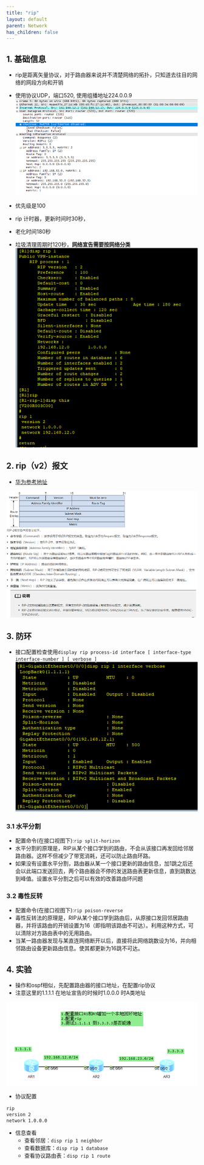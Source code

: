 ```yaml
---
title: "rip"
layout: default
parent: Network
has_children: false
---
```


## 1. 基础信息

- rip是距离矢量协议，对于路由器来说并不清楚网络的拓扑，只知道去往目的网络的网段方向和开销

- 使用协议UDP，端口520, 使用组播地址224.0.0.9
![rip](/assets/images/network/rip-pro.png)

- 优先级是100
- rip 计时器，更新时间时30秒，
- 老化时间180秒
- 垃圾清理周期时120秒，**网络宣告需要按网络分类**
![rip-status](/assets/images/network/rip-status.png)


## 2. rip（v2）报文

- [华为参考地址](https://support.huawei.com/enterprise/zh/doc/EDOC1100262534/f64c41e3)

![报文](/assets/images/network/ripv2-报文.png)

## 3. 防环

- 接口配置检查使用`display rip process-id interface [ interface-type interface-number ] [ verbose ]`
![ripcheck](/assets/images/network/rip-check.png)

### 3.1 水平分割

- 配置命令(在接口视图下):`rip split-horizon`
- 水平分割的原理是，RIP从某个接口学到的路由，不会从该接口再发回给邻居路由器。这样不但减少了带宽消耗，还可以防止路由环路。
- 如果没有设置水平分割，路由器从某一个接口更新的路由信息，加1跳之后还会以此端口发送回去，两个路由器会不停的发送路由表更新信息，直到跳数达到峰值。设置水平分割之后可以有效的改善路由环问题


### 3.2 毒性反转

- 配置命令(在接口视图下):`rip poison-reverse`
- 毒性反转法的原理是，RIP从某个接口学到路由后，从原接口发回邻居路由器，并将该路由的开销设置为16（即指明该路由不可达）。利用这种方式，可以清除对方路由表中的无用路由。
- 当某一路由器发现与某直连网络断开以后，直接将此网络跳数设为16，并向相邻路由设备更新路由信息。使其都更新为16跳不可达。


## 4. 实验


- 操作和ospf相似，先配置路由器的接口地址，在配置rip协议
- 注意这里的1.1.1.1 在地址宣告的时候时1.0.0.0 时A类地址

![rip实验](/assets/images/network/rip-实验.png)

- 协议配置
```shell
rip
version 2
network 1.0.0.0
```

- 信息查看
    - 查看邻居：`disp rip 1 neighbor`
    - 查看数据库：`disp rip 1 database`
    - 查看协议路由表：`disp rip 1 route`
